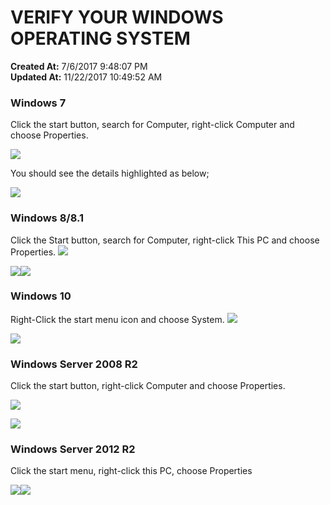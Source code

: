# VERIFY YOUR WINDOWS OPERATING SYSTEM

**Created At:** 7/6/2017 9:48:07 PM  
**Updated At:** 11/22/2017 10:49:52 AM  




### Windows 7

Click the start button, search for Computer, right-click Computer and choose Properties.

![](https://static.helpjuice.com/helpjuice_production/uploads/upload/image/3397/108649/Win7_properties.jpg)

You should see the details highlighted as below;

![](https://static.helpjuice.com/helpjuice_production/uploads/upload/image/3397/108650/Untitled4.jpg)



### Windows 8/8.1

Click the Start button, search for Computer, right-click This PC and choose Properties. ![](https://static.helpjuice.com/helpjuice_production/uploads/upload/image/3397/108652/Win8_start.jpg)

![](https://static.helpjuice.com/helpjuice_production/uploads/upload/image/3397/108653/Untitled2.jpg)![](https://static.helpjuice.com/helpjuice_production/uploads/upload/image/3397/108654/win8_properties.jpg)



### Windows 10

Right-Click the start menu icon and choose System. ![](https://static.helpjuice.com/helpjuice_production/uploads/upload/image/3397/108655/Win10.jpg)

![](https://static.helpjuice.com/helpjuice_production/uploads/upload/image/3397/108656/Win10_properties.jpg)

### Windows Server 2008 R2

Click the start button, right-click Computer and choose Properties.

![](https://static.helpjuice.com/helpjuice_production/uploads/upload/image/3397/108657/R2_properties.jpg)

![](https://static.helpjuice.com/helpjuice_production/uploads/upload/image/3397/108658/win8r2.jpg)



### Windows Server 2012 R2

Click the start menu, right-click this PC, choose Properties

![](https://static.helpjuice.com/helpjuice_production/uploads/upload/image/3397/108661/win8_menu.jpg)![](https://static.helpjuice.com/helpjuice_production/uploads/upload/image/3397/108662/2012r2.jpg)
